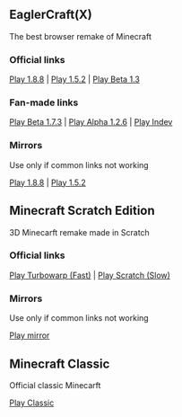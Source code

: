 ## EaglerCraft(X)
The best browser remake of Minecraft
### Official links
[Play 1.8.8](https://eaglercraft.com/mc/1.8.8/) | [Play 1.5.2](https://eaglercraft.com/mc/1.5.2/) | [Play Beta 1.3](https://eaglercraft.com/mc/b1.3/)
### Fan-made links
[Play Beta 1.7.3](https://eaglercraft.com/mc/b1.7.3/) | [Play Alpha 1.2.6](https://eaglercraft.com/mc/a1.2.6/) | [Play Indev](https://eaglercraft.com/mc/indev/)
### Mirrors
Use only if common links not working

[Play 1.8.8](https://mess.eu.org/1.8.8/) | [Play 1.5.2](https://happinessad.github.io/html/)

## Minecraft Scratch Edition
3D Minecarft remake made in Scratch
### Official links
[Play Turbowarp (Fast)](https://turbowarp.org/908626779) | [Play Scratch (Slow)](https://scratch.mit.edu/projects/908626779/)
### Mirrors
Use only if common links not working

[Play mirror](https://eaglercraft.com/mc/scratch/)

## Minecraft Classic
Official classic Minecarft

[Play Classic](https://classic.minecraft.net/)
